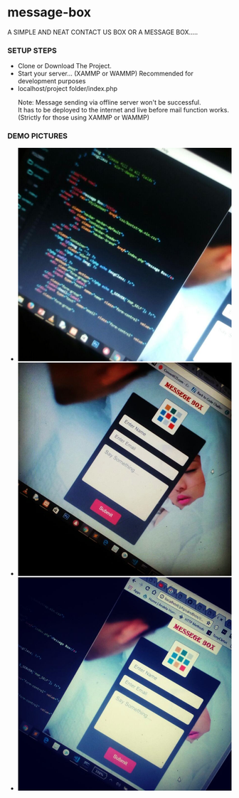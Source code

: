 # message-box
A SIMPLE AND NEAT CONTACT US BOX OR A MESSAGE BOX.....

<h3>SETUP STEPS</h3>
<ul>
  <li>Clone or Download The Project.</li>
  <li>Start your server... (XAMMP or WAMMP) Recommended for development purposes</li>
  <li>localhost/project folder/index.php 
    <p>Note: Message sending via offline server won't be successful.<br>
    It has to be deployed to the internet and live before mail function works. (Strictly for those using XAMMP or WAMMP)</p>
  </li>
</ul>
<p>
<h3>DEMO PICTURES</h3>
<ul>
  <li><img src="demo_pix1.jpg"></li>
  <li><img src="demo_pix3.jpg"></li>
  <li><img src="demo_pix2.jpg"></li>
</ul>
